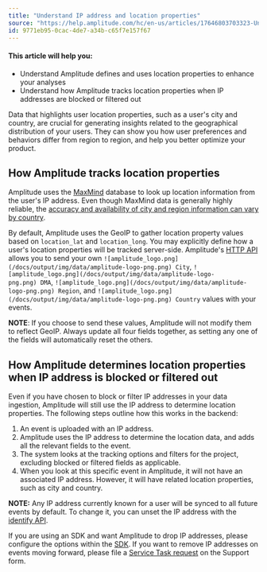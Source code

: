 ```yaml
---
title: "Understand IP address and location properties"
source: "https://help.amplitude.com/hc/en-us/articles/17646803703323-Understand-IP-address-and-location-properties"
id: 9771eb95-0cac-4de7-a34b-c65f7e157f67
---
```


#### This article will help you:

* Understand Amplitude defines and uses location properties to enhance your analyses
* Understand how Amplitude tracks location properties when IP addresses are blocked or filtered out

Data that highlights user location properties, such as a user's city and country, are crucial for generating insights related to the geographical distribution of your users. They can show you how user preferences and behaviors differ from region to region, and help you better optimize your product. 

## How Amplitude tracks location properties

Amplitude uses the [MaxMind](https://www.maxmind.com/en/home) database to look up location information from the user's IP address. Even though MaxMind data is generally highly reliable, the [accuracy and availability of city and region information can vary by country](https://www.maxmind.com/en/geoip2-city-accuracy-comparison?country=&resolution=50).

By default, Amplitude uses the GeoIP to gather location property values based on `location_lat` and `location_long`. You may explicitly define how a user's location properties will be tracked server-side. Amplitude's [HTTP API](https://help.amplitude.com/hc/en-us/articles/360032842391-HTTP-API-V2) allows you to send your own `![amplitude_logo.png](/docs/output/img/data/amplitude-logo-png.png) City`, `![amplitude_logo.png](/docs/output/img/data/amplitude-logo-png.png) DMA`, `![amplitude_logo.png](/docs/output/img/data/amplitude-logo-png.png) Region`, and `![amplitude_logo.png](/docs/output/img/data/amplitude-logo-png.png) Country` values with your events.

**NOTE**: If you choose to send these values, Amplitude will not modify them to reflect GeoIP. Always update all four fields together, as setting any one of the fields will automatically reset the others.

## How Amplitude determines location properties when IP address is blocked or filtered out

Even if you have chosen to block or filter IP addresses in your data ingestion, Amplitude will still use the IP address to determine location properties. The following steps outline how this works in the backend:

1. An event is uploaded with an IP address.
2. Amplitude uses the IP address to determine the location data, and adds all the relevant fields to the event.
3. The system looks at the tracking options and filters for the project, excluding blocked or filtered fields as applicable.
4. When you look at this specific event in Amplitude, it will not have an associated IP address. However, it will have related location properties, such as city and country.

**NOTE:** Any IP address currently known for a user will be synced to all future events by default. To change it, you can unset the IP address with the [identify API](https://www.docs.developers.amplitude.com/analytics/apis/identify-api/).

If you are using an SDK and want Amplitude to drop IP addresses, please configure the options within the [SDK](https://www.docs.developers.amplitude.com/data/sources/google-tag-manager-server/#hide-user-ip-address). If you want to remove IP addresses on events moving forward, please file a [Service Task request](https://help.amplitude.com/hc/en-us/articles/14994145774875-Amplitude-Support-Administrative-and-service-tasks#h_63496202-ffb0-4bd8-ba9b-ee46d161c8f1%C2%A0) on the Support form.
